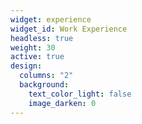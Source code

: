 ```yaml
---
widget: experience
widget_id: Work Experience
headless: true
weight: 30
active: true
design:
  columns: "2"
  background:
    text_color_light: false
    image_darken: 0
---
```

